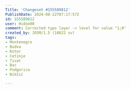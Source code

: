 ```yaml
---
Title: 'Changeset #155589812'
PublishDate: 2024-08-22T07:17:57Z
id: 155589812
user: Hidoo00
comment: Corrected typo layer -> level for value "1;0"
created_by: JOSM/1.5 (18822 sv)
tags:
- Montenegro
- Budva
- Kotor
- Cetinje
- Tivat
- Bar
- Podgorica
- Nikšić

---
```

